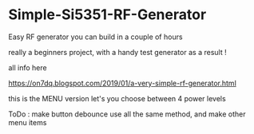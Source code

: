 # Simple-Si5351-RF-Generator
Easy RF generator you can build in a couple of hours

really a beginners project, with a handy test generator as a result !

all info here 

https://on7dq.blogspot.com/2019/01/a-very-simple-rf-generator.html

this is the MENU version 
let's you choose between 4 power levels

ToDo : make button debounce use all the same method, and make other menu items

